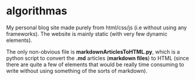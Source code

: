 # algorithmas

My personal blog site made purely from html/css/js (i.e without using any frameworks). The website is mainly static (with very few dynamic elements). 

The only non-obvious file is **markdownArticlesToHTML.py**, which is a python script to convert the **.md** articles (**markdown files**) to HTML (since there are quite a few of elements that would be really time consuming to write without using something of the sorts of markdown). 
